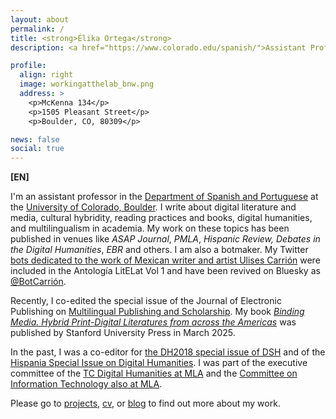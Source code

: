 ```yaml
---
layout: about
permalink: /
title: <strong>Élika Ortega</strong>
description: <a href="https://www.colorado.edu/spanish/">Assistant Professor. Department of Spanish and Portuguese. CU, Boulder</a>.

profile:
  align: right
  image: workingatthelab_bnw.png
  address: >
    <p>McKenna 134</p>
    <p>1505 Pleasant Street</p> 
    <p>Boulder, CO, 80309</p>

news: false
social: true
---
```


**[EN]**

I'm an assistant professor in the [Department of Spanish and Portuguese](https://www.colorado.edu/spanish/) at the [University of Colorado, Boulder](https://www.colorado.edu/). I write about digital literature and media, cultural hybridity, reading practices and books, digital humanities, and multilingualism in academia. My work on these topics has been published in venues like *ASAP Journal*, *PMLA*, *Hispanic Review,* *Debates in the Digital Humanities*, *EBR* and others. I am also a botmaker. My Twitter [bots dedicated to the work of Mexican writer and artist Ulises Carrión](http://antologia.litelat.net/obra-10) were included in the Antología LitELat Vol 1 and have been revived on Bluesky as [@BotCarrión](https://bsky.app/profile/botcarrion.bsky.social/post/3lfpvdw3opm2l). 

Recently, I co-edited the special issue of the Journal of Electronic Publishing on [Multilingual Publishing and Scholarship](https://journals.publishing.umich.edu/jep/). My book [*Binding Media. Hybrid Print-Digital Literatures from across the Americas*](https://www.sup.org/books/binding-media) was published by Stanford University Press in March 2025. 

In the past, I was a co-editor for [the DH2018 special issue of DSH](https://academic.oup.com/dsh/issue/36/Supplement_1) and of the [Hispania Special Issue on Digital Humanities](https://www.aatsp.org/m/event_details.asp?id=1312622). I was part of the executive committee of the [TC Digital Humanities at MLA](https://mla.hcommons.org/groups/digital-humanities/) and the [Committee on Information Technology also at MLA](https://www.mla.org/About-Us/Governance/Committees/Committee-Listings/Professional-Issues/Committee-on-Information-Technology).

Please go to [projects](https://elikaortega.net/projects/), [cv](https://elikaortega.net/cv/), or [blog](https://elikaortega.net/blog/) to find out more about my work.
